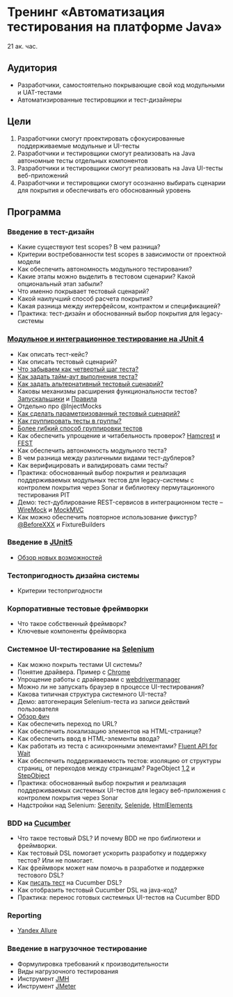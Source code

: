 # Тренинг «Автоматизация тестирования на платформе Java»
21 ак. час.

## Аудитория
- Разработчики, самостоятельно покрывающие свой код модульными и UAT-тестами
- Автоматизированные тестировщики и тест-дизайнеры

## Цели
1.	Разработчики смогут проектировать сфокусированные поддерживаемые модульные и UI-тесты
2.	Разработчики и тестировщики смогут реализовать на Java автономные тесты отдельных компонентов
3.	Разработчики и тестировщики смогут реализовать на Java UI-тесты веб-приложений
4.	Разработчики и тестировщики смогут осознанно выбирать сценарии для покрытия и обеспечивать его обоснованный уровень

## Программа

### Введение в тест-дизайн
- Какие существуют test scopes? В чем разница?
- Критерии востребованности test scopes в зависимости от проектной модели
- Как обеспечить автономность модульного тестирования?
- Какие этапы можно выделить в тестовом сценарии? Какой опциональный этап забыли?
- Что именно покрывает тестовый сценарий?
- Какой наилучший способ расчета покрытия?
- Какая разница между интерфейсом, контрактом и спецификацией?
- Практика: тест-дизайн и обоснованный выбор покрытия для legacy-системы

### [Модульное и интеграционное тестирование на JUnit 4](https://github.com/junit-team/junit4/wiki)
- Как описать тест-кейс?
- Как описать тестовый сценарий?
- [Что забываем как четвертый шаг теста?](https://github.com/junit-team/junit4/wiki/Assumptions-with-assume)
- [Как задать тайм-аут выполнения теста?](https://github.com/junit-team/junit4/wiki/Timeout-for-tests)
- [Как задать альтернативный тестовый сценарий?](https://github.com/junit-team/junit4/wiki/Exception-testing)
- Каковы механизмы расширения функциональности тестов? [Запускальщики](https://github.com/junit-team/junit4/wiki/Test-runners) и [Правила](https://github.com/junit-team/junit4/wiki/Rules)
- Отдельно про @InjectMocks
- [Как сделать параметризованный тестовый сценарий?](https://github.com/junit-team/junit4/wiki/Parameterized-tests)
- [Как группировать тесты в группы?](https://github.com/junit-team/junit4/wiki/aggregating-tests-in-suites)
- [Более гибкий способ группировки тестов](https://github.com/junit-team/junit4/wiki/Categories)
- Как обеспечить упрощение и читабельность проверок? [Hamcrest](https://github.com/junit-team/junit4/wiki/Matchers-and-assertthat) и [FEST](https://github.com/alexruiz/fest-assert-2.x/wiki/One-minute-starting-guide)
- Как обеспечить автономность модульного теста?
- В чем разница между различными видами тест-дублеров?
- Как верифицировать и валидировать сами тесты?
- Практика: обоснованный выбор покрытия и реализация поддерживаемых модульных тестов для legacy-системы с контролем покрытия через Sonar и библиотеку пермутационного тестирования PIT
- Демо: тест-дублирование REST-сервисов в интеграционном тесте – [WireMock](http://wiremock.org/docs/getting-started/) и [MockMVC](http://docs.spring.io/spring-security/site/docs/current/reference/html/test-mockmvc.html)
- Как можно обеспечить повторное использование фикстур? [@BeforeXXX](https://github.com/junit-team/junit4/wiki/Test-fixtures) и FixtureBuilders

### Введение в [JUnit5](https://junit.org/junit5/docs/current/user-guide/)
- [Обзор новых возможностей](https://habr.com/post/337700/)


### Тестопригодность дизайна системы
- Критерии тестопригодности

### Корпоративные тестовые фреймворки
- Что такое собственный фреймворк?
- Ключевые компоненты фреймворка

### Системное UI-тестирование на [Selenium](https://kreisfahrer.gitbooks.io/selenium-webdriver/content/index.html)
- Как можно покрыть тестами UI системы?
- Понятие драйвера. Пример с [Chrome](http://www.kenst.com/2015/03/installing-chromedriver-on-mac-osx/)
- Упрощение работы с драйверами с [webdrivermanager](https://github.com/bonigarcia/webdrivermanager)
- Можно ли не запускать браузер в процессе UI-тестирования?
- Какова типичная структура системного UI-теста?
- Демо: автогенерация Selenium-теста из записи действий пользователя
- [Обзор фич](http://seleniumsimplified.com/2012/08/categorising-webdrivernavigation-interrogation-manipulation/)
- Как обеспечить переход по URL?
- Как обеспечить локализацию элементов на HTML-странице?
- Как обеспечить ввод в HTML-элементы ввода?
- Как работать из теста с асинхронными элементами? [Fluent API for Wait](https://github.com/bonigarcia/webdrivermanager-examples/blob/master/src/test/java/io/github/bonigarcia/wdm/test/PhatomJsTest.java)
- Как обеспечить поддерживаемость тестов: изоляцию от структуры страниц, от переходов между страницам? PageObject [1](https://habrahabr.ru/post/134462/),[2](https://github.com/SeleniumHQ/selenium/wiki/PageFactory) и [StepObject](http://seleniumcamp.com/archive/selenium-camp-2013/materials/step-objects/)
- Практика: обоснованный выбор покрытия и реализация поддерживаемых системных UI-тестов для legacy веб-приложения с контролем покрытия через Sonar
- Надстройки над Selenium: [Serenity](http://www.thucydides.info/#/), [Selenide](http://ru.selenide.org/quick-start.html), [HtmlElements](https://tech.yandex.ru/html-elements/)

### BDD на [Cucumber](https://cucumber.io/docs/reference/jvm)
- Что такое тестовый DSL? И почему BDD не про библиотеки и фреймворки.
- Как тестовый DSL помогает ускорить разработку и поддержку тестов? Или не помогает.
- Как фреймворк может нам помочь в разработке и поддержке тестового DSL?
- Как [писать тест](http://www.dokwork.ru/2015/08/cucumber.html) на Cucumber DSL?
- Как отобразить тестовый Cucumber DSL на java-код?
- Практика: перенос готовых системных UI-тестов на Cucumber BDD

### Reporting
- [Yandex Allure](http://allure.qatools.ru)

### Введение в нагрузочное тестирование
- Формулировка требований к производительности
- Виды нагрузочного тестирования
- Инструмент [JMH](http://openjdk.java.net/projects/code-tools/jmh/)
- Инструмент [JMeter](https://jmeter.apache.org)
